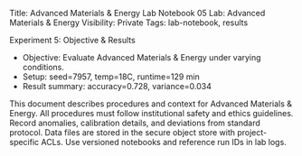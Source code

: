 Title: Advanced Materials & Energy Lab Notebook 05
Lab: Advanced Materials & Energy
Visibility: Private
Tags: lab-notebook, results

Experiment 5: Objective & Results
- Objective: Evaluate Advanced Materials & Energy under varying conditions.
- Setup: seed=7957, temp=18C, runtime=129 min
- Result summary: accuracy=0.728, variance=0.034

This document describes procedures and context for Advanced Materials & Energy.
All procedures must follow institutional safety and ethics guidelines.
Record anomalies, calibration details, and deviations from standard protocol.
Data files are stored in the secure object store with project-specific ACLs.
Use versioned notebooks and reference run IDs in lab logs.
